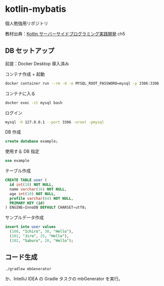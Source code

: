 # kotlin-mybatis

個人勉強用リポジトリ

教材出典：[Kotlin サーバーサイドプログラミング実践開発](https://gihyo.jp/book/2021/978-4-297-11859-4) ch5

## DB セットアップ
前提：Docker Desktop 導入済み

コンテナ作成 + 起動
```bash
docker container run --rm -d -e MYSQL_ROOT_PASSWORD=mysql -p 3306:3306 --name mysql mysql
```

コンテナに入る
```bash
docker exec -it mysql bash
```

ログイン
```bash
mysql -h 127.0.0.1 --port 3306 -uroot -pmysql
```

DB 作成
```sql
create database example;
```

使用する DB 指定
```sql
use example
```

テーブル作成
```sql
CREATE TABLE user (
  id int(10) NOT NULL,
  name varchar(16) NOT NULL,
  age int(10) NOT NULL,
  profile varchar(64) NOT NULL,
  PRIMARY KEY (id)
) ENGINE=InnoDB DEFAULT CHARSET=utf8;
```

サンプルデータ作成
```sql
insert into user values
  (100, "Ichiro", 30, "Hello"),
  (101, "Jiro", 25, "Hello"),
  (102, "Saburo", 20, "Hello");
```

## コード生成
```bash
./gradlew mbGenerator
```
か、IntelliJ IDEA の Gradle タスクの mbGenerator を実行。
